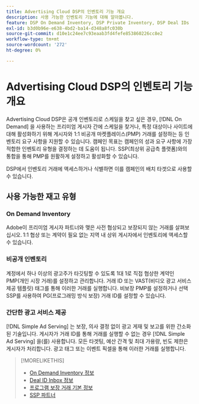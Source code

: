 ```yaml
---
title: Advertising Cloud DSP의 인벤토리 기능 개요
description: 사용 가능한 인벤토리 기능에 대해 알아봅니다.
feature: DSP On Demand Inventory, DSP Private Inventory, DSP Deal IDs
exl-id: b3d0b96e-e638-4bd2-ba14-d348a8fc030b
source-git-commit: d10e1c24ee7c93eaab3fd4fefe853860226cc8e2
workflow-type: tm+mt
source-wordcount: '272'
ht-degree: 0%

---
```


# Advertising Cloud DSP의 인벤토리 기능 개요

Advertising Cloud DSP은 공개 인벤토리로 스케일을 찾고 싶은 경우, [!DNL On Demand] 을 사용하는 프리미엄 게시자 간에 스케일을 찾거나, 특정 대상이나 사이트에 대해 활성화하기 위해 게시자와 1:1 비공개 마켓플레이스(PMP) 거래를 설정하는 등 인벤토리 요구 사항을 지원할 수 있습니다. 캠페인 목표는 캠페인의 성과 요구 사항에 가장 적합한 인벤토리 유형을 결정하는 데 도움이 됩니다. SSP(최상위 공급측 플랫폼)와의 통합을 통해 PMP를 원활하게 설정하고 활성화할 수 있습니다.

DSP에서 인벤토리 거래에 액세스하거나 식별하면 이를 캠페인의 배치 타겟으로 사용할 수 있습니다.

## 사용 가능한 재고 유형

### On Demand Inventory

Adobe이 프리미엄 게시자 파트너와 맺은 사전 협상되고 보장되지 않는 거래를 살펴보십시오. 1:1 협상 또는 계약이 필요 없는 지역 내 상위 게시자에서 인벤토리에 액세스할 수 있습니다.

### 비공개 인벤토리

계정에서 하나 이상의 광고주가 타깃팅할 수 있도록 1대 1로 직접 협상한 계약인 PMP(개인 시장 거래)를 설정하고 관리합니다. 거래 ID 또는 VAST(비디오 광고 서비스 제공 템플릿) 태그를 통해 이러한 거래를 실행합니다. 비보장 PMP를 설정하거나 선택 SSP를 사용하여 PG(프로그래밍 방식 보장) 거래 ID를 설정할 수 있습니다.

### 간단한 광고 서비스 제공

[!DNL Simple Ad Serving] 는 보장, 의사 결정 없이 광고 게재 및 보고를 위한 간소화된 기술입니다. 게시자가 거래 ID를 통해 거래를 실행할 수 없는 경우 [!DNL Simple Ad Serving] 을(를) 사용합니다. 모든 타겟팅, 예산 간격 및 최대 가용량, 빈도 제한은 게시자가 처리합니다. 광고 태그 또는 이벤트 픽셀을 통해 이러한 거래를 실행합니다.

>[!MORELIKETHIS]
>
>* [On Demand Inventory 정보](on-demand-inventory-about.md)
>* [Deal ID Inbox 정보](deal-id-inbox-about.md)
>* [프로그램 보장 거래 기본 정보](programmatic-guaranteed-about.md)
>* [SSP 파트너](ssp-partners.md)

<!-- >* [About Private Inventory](private-inventory-about.md) -->

